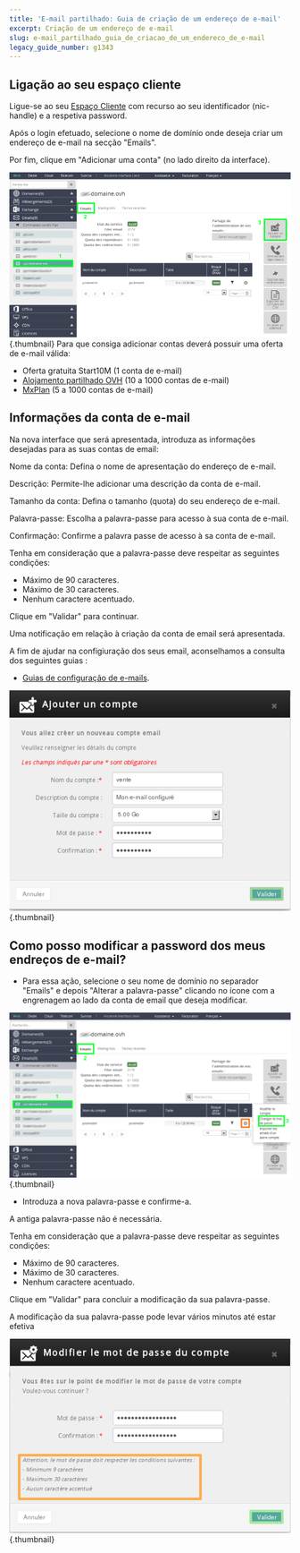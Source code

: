 ```yaml
---
title: 'E-mail partilhado: Guia de criação de um endereço de e-mail'
excerpt: Criação de um endereço de e-mail
slug: e-mail_partilhado_guia_de_criacao_de_um_endereco_de_e-mail
legacy_guide_number: g1343
---
```



## Ligação ao seu espaço cliente
Ligue-se ao seu [Espaço Cliente](https://www.ovh.com/manager/web/) com recurso ao seu identificador (nic-handle) e a respetiva password.

Após o login efetuado, selecione o nome de domínio onde deseja criar um endereço de e-mail na secção "Emails".

Por fim, clique em "Adicionar uma conta" (no lado direito da interface).

![](images/img_3636.jpg){.thumbnail}
Para que consiga adicionar contas deverá possuir uma oferta de e-mail válida:


- Oferta gratuita Start10M (1 conta de e-mail)
- [Alojamento partilhado OVH](http://www.ovh.pt/alojamento_partilhado) (10 a 1000 contas de e-mail)
- [MxPlan](http://www.ovh.pt/produtos/mxplan.xml) (5 a 1000 contas de e-mail)




## Informações da conta de e-mail
Na nova interface que será apresentada, introduza as informações desejadas para as suas contas de email:

Nome da conta: Defina o nome de apresentação do endereço de e-mail.

Descrição: Permite-lhe adicionar uma descrição da conta de e-mail.

Tamanho da conta: Defina o tamanho (quota) do seu endereço de e-mail.

Palavra-passe: Escolha a palavra-passe para acesso à sua conta de e-mail. 

Confirmação: Confirme a palavra passe de acesso à sa conta de e-mail. 



Tenha em consideração que a palavra-passe deve respeitar as seguintes condições:


- Máximo de 90 caracteres.
- Máximo de 30 caracteres.
- Nenhum caractere acentuado.



Clique em "Validar" para continuar.

Uma notificação em relação à criação da conta de email será apresentada.

A fim de ajudar na configiuração dos seus email, aconselhamos a consulta dos seguintes guias :


- [Guias de configuração de e-mails](https://www.ovh.pt/alojamento-partilhado/guias/).



![](images/img_2385.jpg){.thumbnail}


## Como posso modificar a password dos meus endreços de e-mail?

- Para essa ação, selecione o seu nome de domínio no separador "Emails" e depois "Alterar a palavra-passe" clicando no ícone com a engrenagem ao lado da conta de email que deseja modificar.



![](images/img_3637.jpg){.thumbnail}

- Introduza a nova palavra-passe e confirme-a.

A antiga palavra-passe não é necessária.


Tenha em consideração que a palavra-passe deve respeitar as seguintes condições:


- Máximo de 90 caracteres.
- Máximo de 30 caracteres.
- Nenhum caractere acentuado.



Clique em "Validar" para concluir a modificação da sua palavra-passe.

A modificação da sua palavra-passe pode levar vários minutos até estar efetiva

![](images/img_2387.jpg){.thumbnail}